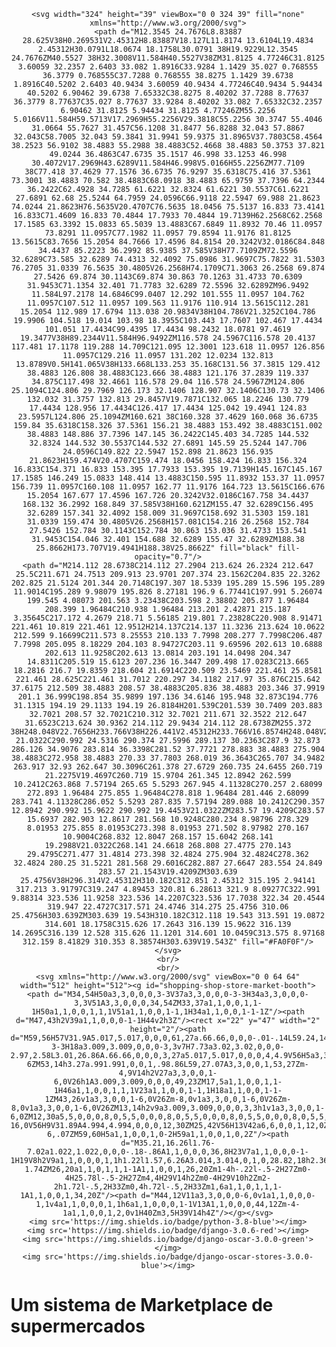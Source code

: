 <div align='center'>
    
    <svg width="324" height="39" viewBox="0 0 324 39" fill="none" xmlns="http://www.w3.org/2000/svg">
    <path d="M12.3545 24.7676L8.83887 28.625V38H0.269531V2.45312H8.83887V18.127L11.8174 13.6104L19.4834 2.45312H30.0791L18.0674 18.1758L30.0791 38H19.9229L12.3545 24.7676ZM40.5527 38H32.3008V11.584H40.5527V38ZM31.8125 4.77246C31.8125 3.60059 32.2357 2.6403 33.082 1.8916C33.9284 1.1429 35.027 0.768555 36.3779 0.768555C37.7288 0.768555 38.8275 1.1429 39.6738 1.8916C40.5202 2.6403 40.9434 3.60059 40.9434 4.77246C40.9434 5.94434 40.5202 6.90462 39.6738 7.65332C38.8275 8.40202 37.7288 8.77637 36.3779 8.77637C35.027 8.77637 33.9284 8.40202 33.082 7.65332C32.2357 6.90462 31.8125 5.94434 31.8125 4.77246ZM55.2256 5.0166V11.584H59.5713V17.2969H55.2256V29.3818C55.2256 30.3747 55.4046 31.0664 55.7627 31.457C56.1208 31.8477 56.8288 32.043 57.8867 32.043C58.7005 32.043 59.3841 31.9941 59.9375 31.8965V37.7803C58.4564 38.2523 56.9102 38.4883 55.2988 38.4883C52.4668 38.4883 50.3753 37.821 49.0244 36.4863C47.6735 35.1517 46.998 33.1253 46.998 30.4072V17.2969H43.6289V11.584H46.998V5.0166H55.2256ZM77.7109 38C77.418 37.4629 77.1576 36.6735 76.9297 35.6318C75.416 37.5361 73.3001 38.4883 70.582 38.4883C68.0918 38.4883 65.9759 37.7396 64.2344 36.2422C62.4928 34.7285 61.6221 32.8324 61.6221 30.5537C61.6221 27.6891 62.68 25.5244 64.7959 24.0596C66.9118 22.5947 69.988 21.8623 74.0244 21.8623H76.5635V20.4707C76.5635 18.0456 75.5137 16.833 73.4141 16.833C71.4609 16.833 70.4844 17.7933 70.4844 19.7139H62.2568C62.2568 17.1585 63.3392 15.0833 65.5039 13.4883C67.6849 11.8932 70.46 11.0957 73.8291 11.0957C77.1982 11.0957 79.8594 11.9176 81.8125 13.5615C83.7656 15.2054 84.7666 17.4596 84.8154 20.3242V32.0186C84.848 34.4437 85.2223 36.2992 85.9385 37.585V38H77.7109ZM72.5596 32.6289C73.585 32.6289 74.4313 32.4092 75.0986 31.9697C75.7822 31.5303 76.2705 31.0339 76.5635 30.4805V26.2568H74.1709C71.3063 26.2568 69.874 27.5426 69.874 30.1143C69.874 30.863 70.1263 31.4733 70.6309 31.9453C71.1354 32.401 71.7783 32.6289 72.5596 32.6289ZM96.9492 11.584L97.2178 14.6846C99.0407 12.292 101.555 11.0957 104.762 11.0957C107.512 11.0957 109.563 11.9176 110.914 13.5615C112.281 15.2054 112.989 17.6794 113.038 20.9834V38H104.786V21.3252C104.786 19.9906 104.518 19.014 103.98 18.3955C103.443 17.7607 102.467 17.4434 101.051 17.4434C99.4395 17.4434 98.2432 18.0781 97.4619 19.3477V38H89.2344V11.584H96.9492ZM116.578 24.5967C116.578 20.4137 117.481 17.1178 119.288 14.709C121.095 12.3001 123.618 11.0957 126.856 11.0957C129.216 11.0957 131.202 12.0234 132.813 13.8789V0.5H141.065V38H133.668L133.253 35.168C131.56 37.3815 129.412 38.4883 126.808 38.4883C123.666 38.4883 121.176 37.2839 119.337 34.875C117.498 32.4661 116.578 29.04 116.578 24.5967ZM124.806 25.1094C124.806 29.7969 126.173 32.1406 128.907 32.1406C130.73 32.1406 132.032 31.3757 132.813 29.8457V19.7871C132.065 18.2246 130.779 17.4434 128.956 17.4434C126.417 17.4434 125.042 19.4941 124.83 23.5957L124.806 25.1094ZM160.621 38C160.328 37.4629 160.068 36.6735 159.84 35.6318C158.326 37.5361 156.21 38.4883 153.492 38.4883C151.002 38.4883 148.886 37.7396 147.145 36.2422C145.403 34.7285 144.532 32.8324 144.532 30.5537C144.532 27.6891 145.59 25.5244 147.706 24.0596C149.822 22.5947 152.898 21.8623 156.935 21.8623H159.474V20.4707C159.474 18.0456 158.424 16.833 156.324 16.833C154.371 16.833 153.395 17.7933 153.395 19.7139H145.167C145.167 17.1585 146.249 15.0833 148.414 13.4883C150.595 11.8932 153.37 11.0957 156.739 11.0957C160.108 11.0957 162.77 11.9176 164.723 13.5615C166.676 15.2054 167.677 17.4596 167.726 20.3242V32.0186C167.758 34.4437 168.132 36.2992 168.849 37.585V38H160.621ZM155.47 32.6289C156.495 32.6289 157.341 32.4092 158.009 31.9697C158.692 31.5303 159.181 31.0339 159.474 30.4805V26.2568H157.081C154.216 26.2568 152.784 27.5426 152.784 30.1143C152.784 30.863 153.036 31.4733 153.541 31.9453C154.046 32.401 154.688 32.6289 155.47 32.6289ZM188.38 25.8662H173.707V19.4941H188.38V25.8662Z" fill="black" fill-opacity="0.7"/>
    <path d="M214.112 28.6738C214.112 27.2904 213.624 26.2324 212.647 25.5C211.671 24.7513 209.913 23.9701 207.374 23.1562C204.835 22.3262 202.825 21.5124 201.344 20.7148C197.307 18.5339 195.289 15.596 195.289 11.9014C195.289 9.98079 195.826 8.27181 196.9 6.77441C197.991 5.26074 199.545 4.08073 201.563 3.23438C203.598 2.38802 205.877 1.96484 208.399 1.96484C210.938 1.96484 213.201 2.42871 215.187 3.35645C217.172 4.2679 218.71 5.56185 219.801 7.23828C220.908 8.91471 221.461 10.819 221.461 12.9512H214.137C214.137 11.3236 213.624 10.0622 212.599 9.16699C211.573 8.25553 210.133 7.7998 208.277 7.7998C206.487 7.7998 205.095 8.18229 204.103 8.94727C203.11 9.69596 202.613 10.6888 202.613 11.9258C202.613 13.0814 203.191 14.0498 204.347 14.8311C205.519 15.6123 207.236 16.3447 209.498 17.0283C213.665 18.2816 216.7 19.8359 218.604 21.6914C220.509 23.5469 221.461 25.8581 221.461 28.625C221.461 31.7012 220.297 34.1182 217.97 35.876C215.642 37.6175 212.509 38.4883 208.57 38.4883C205.836 38.4883 203.346 37.9919 201.1 36.999C198.854 35.9899 197.136 34.6146 195.948 32.873C194.776 31.1315 194.19 29.1133 194.19 26.8184H201.539C201.539 30.7409 203.883 32.7021 208.57 32.7021C210.312 32.7021 211.671 32.3522 212.647 31.6523C213.624 30.9362 214.112 29.9434 214.112 28.6738ZM255.372 38H248.048V22.7656H233.766V38H226.441V2.45312H233.766V16.8574H248.048V2.45312H255.372V38ZM290.992 21.0322C290.992 24.5316 290.374 27.5996 289.137 30.2363C287.9 32.873 286.126 34.9076 283.814 36.3398C281.52 37.7721 278.883 38.4883 275.904 38.4883C272.958 38.4883 270.33 37.7803 268.019 36.3643C265.707 34.9482 263.917 32.93 262.647 30.3096C261.378 27.6729 260.735 24.6455 260.719 21.2275V19.4697C260.719 15.9704 261.345 12.8942 262.599 10.2412C263.868 7.57194 265.65 5.5293 267.945 4.11328C270.257 2.68099 272.893 1.96484 275.855 1.96484C278.818 1.96484 281.446 2.68099 283.741 4.11328C286.052 5.5293 287.835 7.57194 289.088 10.2412C290.357 12.8942 290.992 15.9622 290.992 19.4453V21.0322ZM283.57 19.4209C283.57 15.6937 282.903 12.8617 281.568 10.9248C280.234 8.98796 278.329 8.01953 275.855 8.01953C273.398 8.01953 271.502 8.97982 270.167 10.9004C268.832 12.8047 268.157 15.6042 268.141 19.2988V21.0322C268.141 24.6618 268.808 27.4775 270.143 29.4795C271.477 31.4814 273.398 32.4824 275.904 32.4824C278.362 32.4824 280.25 31.5221 281.568 29.6016C282.887 27.6647 283.554 24.849 283.57 21.1543V19.4209ZM303.639 25.4756V38H296.314V2.45312H310.182C312.851 2.45312 315.195 2.94141 317.213 3.91797C319.247 4.89453 320.81 6.28613 321.9 8.09277C322.991 9.88314 323.536 11.9258 323.536 14.2207C323.536 17.7038 322.34 20.4544 319.947 22.4727C317.571 24.4746 314.275 25.4756 310.06 25.4756H303.639ZM303.639 19.543H310.182C312.118 19.543 313.591 19.0872 314.601 18.1758C315.626 17.2643 316.139 15.9622 316.139 14.2695C316.139 12.528 315.626 11.1201 314.601 10.0459C313.575 8.97168 312.159 8.41829 310.353 8.38574H303.639V19.543Z" fill="#FA0F0F"/>
    </svg>
    <br/>
    <br/>
    <svg xmlns="http://www.w3.org/2000/svg" viewBox="0 0 64 64" width="512" height="512"><g id="shopping-shop-store-market-booth"><path d="M34,54H50a3,3,0,0,0,3-3V37a3,3,0,0,0-3-3H34a3,3,0,0,0-3,3V51A3,3,0,0,0,34,54ZM33,37a1,1,0,0,1,1-1H50a1,1,0,0,1,1,1V51a1,1,0,0,1-1,1H34a1,1,0,0,1-1-1Z"/><path d="M47,43h2V39a1,1,0,0,0-1-1H44v2h3Z"/><rect x="22" y="47" width="2" height="2"/><path d="M59,56H57V31.9A5.017,5.017,0,0,0,61,27a.66.66,0,0,0-.01-.14L59.24,14.58A3.02,3.02,0,0,0,56.27,12H49V5a3.009,3.009,0,0,0-3-3H18a3.009,3.009,0,0,0-3,3v7H7.73a3.02,3.02,0,0,0-2.97,2.58L3.01,26.86A.66.66,0,0,0,3,27a5.017,5.017,0,0,0,4,4.9V56H5a3,3,0,0,0,0,6H59a3,3,0,0,0,0-6ZM53,14h3.27a.991.991,0,0,1,.98.86L59,27.07A3,3,0,0,1,53,27Zm-4,9V14h2V27a3,3,0,0,1-6,0V26h1A3.009,3.009,0,0,0,49,23ZM17,5a1,1,0,0,1,1-1H46a1,1,0,0,1,1,1V23a1,1,0,0,1-1,1H18a1,1,0,0,1-1-1ZM43,26v1a3,3,0,0,1-6,0V26Zm-8,0v1a3,3,0,0,1-6,0V26Zm-8,0v1a3,3,0,0,1-6,0V26ZM13,14h2v9a3.009,3.009,0,0,0,3,3h1v1a3,3,0,0,1-6,0ZM12,30a5,5,0,0,0,8,0,5,5,0,0,0,8,0,5,5,0,0,0,8,0,5,5,0,0,0,8,0,5,5,0,0,0,8,0,4.994,4.994,0,0,0,3,1.89V56H27V42a8,8,0,0,0-16,0V56H9V31.89A4.994,4.994,0,0,0,12,30ZM25,42V56H13V42a6,6,0,0,1,12,0ZM5,27.07,6.75,14.86A.991.991,0,0,1,7.73,14H11V27a3,3,0,0,1-6,.07ZM59,60H5a1,1,0,0,1,0-2H59a1,1,0,0,1,0,2Z"/><path d="M35.21,16.26l1.76-7.02a1.022,1.022,0,0,0-.18-.86A1,1,0,0,0,36,8H23V7a1,1,0,0,0-1-1H19V8h2V9a1,1,0,0,0,1,1h1.22l1.57,6.26A3.014,3.014,0,1,0,28.82,18h2.36a3,3,0,1,0,4.03-1.74ZM26,20a1,1,0,1,1,1-1A1,1,0,0,1,26,20Zm1-4h-.22l-.5-2H27Zm0-4H25.78l-.5-2H27Zm4,4H29V14h2Zm0-4H29V10h2Zm2-2h1.72l-.5,2H33Zm0,4h.72l-.5,2H33Zm1,6a1,1,0,1,1,1-1A1,1,0,0,1,34,20Z"/><path d="M44,12V11a3,3,0,0,0-6,0v1a1,1,0,0,0-1,1v4a1,1,0,0,0,1,1h6a1,1,0,0,0,1-1V13A1,1,0,0,0,44,12Zm-4-1a1,1,0,0,1,2,0v1H40Zm3,5H39V14h4Z"/></g></svg>
    <img src='https://img.shields.io/badge/python-3.8-blue'></img>
    <img src='https://img.shields.io/badge/django-3.0.6-red'></img>
    <img src='https://img.shields.io/badge/django-oscar-3.0.0-green'></img>
    <img src='https://img.shields.io/badge/django-oscar-stores-3.0.0-blue'></img>
</div>

# Um sistema de Marketplace de supermercados
